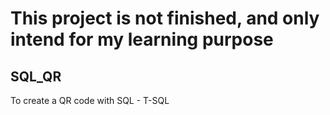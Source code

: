 # This project is not finished, and only intend for my learning purpose

## SQL_QR

To create a QR code with SQL - T-SQL
